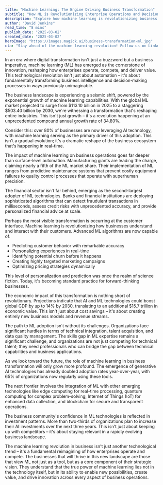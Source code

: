 ```yaml
---
title: "Machine Learning: The Engine Driving Business Transformation"
subtitle: "How ML is Revolutionizing Enterprise Operations and Decision Making"
description: "Explore how machine learning is revolutionizing business operations, with the global ML market expected to reach $503.40 billion by 2030. From manufacturing to finance, organizations are leveraging ML to transform decision-making, customer experience, and operational efficiency. While challenges exist in implementation, the technology's impact on business innovation and economic growth is undeniable."
author: "David Jenkins"
read_time: "8 mins"
publish_date: "2025-03-02"
created_date: "2025-03-02"
heroImage: "https://images.magick.ai/business-transformation-ml.jpg"
cta: "Stay ahead of the machine learning revolution! Follow us on LinkedIn for daily insights into how AI and ML are transforming business landscapes. Join our community of forward-thinking professionals shaping the future of enterprise technology."
---
```


In an era where digital transformation isn't just a buzzword but a business imperative, machine learning (ML) has emerged as the cornerstone of innovation, reshaping how enterprises operate, compete, and deliver value. This technological revolution isn't just about automation – it's about fundamentally transforming business intelligence and decision-making processes in ways previously unimaginable.

The business landscape is experiencing a seismic shift, powered by the exponential growth of machine learning capabilities. With the global ML market projected to surge from $113.10 billion in 2025 to a staggering $503.40 billion by 2030, we're witnessing a transformation that's reshaping entire industries. This isn't just growth – it's a revolution happening at an unprecedented compound annual growth rate of 34.80%.

Consider this: over 80% of businesses are now leveraging AI technology, with machine learning serving as the primary driver of this adoption. This isn't a gradual evolution; it's a dramatic reshape of the business ecosystem that's happening in real-time.

The impact of machine learning on business operations goes far deeper than surface-level automation. Manufacturing giants are leading the charge, claiming nearly a fifth of the ML market share. Their implementation of ML ranges from predictive maintenance systems that prevent costly equipment failures to quality control processes that operate with superhuman precision.

The financial sector isn't far behind, emerging as the second-largest adopter of ML technologies. Banks and financial institutions are deploying sophisticated algorithms that can detect fraudulent transactions in milliseconds, assess credit risks with unprecedented accuracy, and provide personalized financial advice at scale.

Perhaps the most visible transformation is occurring at the customer interface. Machine learning is revolutionizing how businesses understand and interact with their customers. Advanced ML algorithms are now capable of:

- Predicting customer behavior with remarkable accuracy
- Personalizing experiences in real-time
- Identifying potential churn before it happens
- Creating highly targeted marketing campaigns
- Optimizing pricing strategies dynamically

This level of personalization and prediction was once the realm of science fiction. Today, it's becoming standard practice for forward-thinking businesses.

The economic impact of this transformation is nothing short of revolutionary. Projections indicate that AI and ML technologies could boost global GDP by up to 14% by 2030, translating to an additional $15.7 trillion in economic value. This isn't just about cost savings – it's about creating entirely new business models and revenue streams.

The path to ML adoption isn't without its challenges. Organizations face significant hurdles in terms of technical integration, talent acquisition, and data quality management. The skills gap in ML expertise remains a significant challenge, and organizations are not just competing for technical talent; they need professionals who can bridge the gap between technical capabilities and business applications.

As we look toward the future, the role of machine learning in business transformation will only grow more profound. The emergence of generative AI technologies has already doubled adoption rates year-over-year, with 65% of organizations now regularly using these tools.

The next frontier involves the integration of ML with other emerging technologies like edge computing for real-time processing, quantum computing for complex problem-solving, Internet of Things (IoT) for enhanced data collection, and blockchain for secure and transparent operations.

The business community's confidence in ML technologies is reflected in investment patterns. More than two-thirds of organizations plan to increase their AI investments over the next three years. This isn't just about keeping up with competitors – it's about staying relevant in a rapidly evolving business landscape.

The machine learning revolution in business isn't just another technological trend – it's a fundamental reimagining of how enterprises operate and compete. The businesses that will thrive in this new landscape are those that view ML not just as a tool, but as a core component of their strategic vision. They understand that the true power of machine learning lies not in the technology itself, but in its ability to enable new possibilities, create value, and drive innovation across every aspect of business operations.